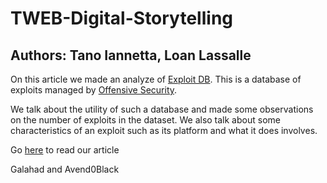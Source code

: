 # TWEB-Digital-Storytelling

Authors: Tano Iannetta, Loan Lassalle
---


On this article we made an analyze of <a href="https://www.exploit-db.com/">Exploit DB</a>.
This is a database of exploits managed by <a href="https://www.offensive-security.com/">Offensive Security</a>.

We talk about the utility of such a database and made some observations on the number of exploits in the dataset.
We also talk about some characteristics of an exploit such as its platform and what it does involves. 

Go <a href="https://lassalleloan.github.io/digital-storytelling/">here</a> to read our article


Galahad and Avend0Black
